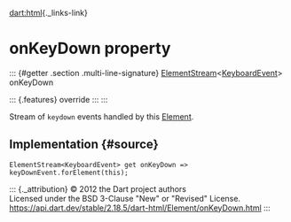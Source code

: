 [dart:html](../../dart-html/dart-html-library){._links-link}

onKeyDown property
==================

::: {#getter .section .multi-line-signature}
[ElementStream](../elementstream-class)\<[KeyboardEvent](../keyboardevent-class)\>
onKeyDown

::: {.features}
override
:::
:::

Stream of `keydown` events handled by this [Element](../element-class).

Implementation {#source}
--------------

``` {.language-dart data-language="dart"}
ElementStream<KeyboardEvent> get onKeyDown => keyDownEvent.forElement(this);
```

::: {._attribution}
© 2012 the Dart project authors\
Licensed under the BSD 3-Clause \"New\" or \"Revised\" License.\
<https://api.dart.dev/stable/2.18.5/dart-html/Element/onKeyDown.html>
:::
